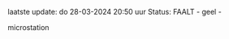 laatste update: 
do 28-03-2024 20:50   uur 
Status: FAALT - geel - 
<div class="service Y">microstation</div>